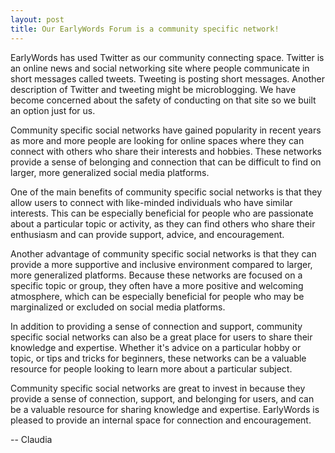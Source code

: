 ```yaml
---
layout: post
title: Our EarlyWords Forum is a community specific network!
---
```

EarlyWords has used Twitter as our community connecting space. Twitter is an online news and social networking site where people communicate in short messages called tweets. Tweeting is posting short messages. Another description of Twitter and tweeting might be microblogging.  We have become concerned about the safety of conducting on that site so we built an option just for us. 

Community specific social networks have gained popularity in recent years as more and more people are looking for online spaces where they can connect with others who share their interests and hobbies. These networks provide a sense of belonging and connection that can be difficult to find on larger, more generalized social media platforms.

One of the main benefits of community specific social networks is that they allow users to connect with like-minded individuals who have similar interests. This can be especially beneficial for people who are passionate about a particular topic or activity, as they can find others who share their enthusiasm and can provide support, advice, and encouragement.

Another advantage of community specific social networks is that they can provide a more supportive and inclusive environment compared to larger, more generalized platforms. Because these networks are focused on a specific topic or group, they often have a more positive and welcoming atmosphere, which can be especially beneficial for people who may be marginalized or excluded on social media platforms.

In addition to providing a sense of connection and support, community specific social networks can also be a great place for users to share their knowledge and expertise. Whether it's advice on a particular hobby or topic, or tips and tricks for beginners, these networks can be a valuable resource for people looking to learn more about a particular subject.

Community specific social networks are great to invest in because they provide a sense of connection, support, and belonging for users, and can be a valuable resource for sharing knowledge and expertise.  EarlyWords is pleased to provide an internal space for connection and encouragement.

-- Claudia
